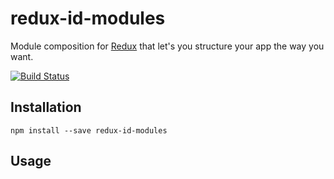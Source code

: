 # redux-id-modules
Module composition for [Redux](https://github.com/rackt/redux) that let's you structure your app the way you want.

[![Build Status](https://travis-ci.org/Industrial/redux-id-modules.svg?branch=master)](https://travis-ci.org/Industrial/redux-id-modules)

## Installation
```
npm install --save redux-id-modules
```

## Usage
```js
```

